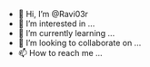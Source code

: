 - 👋 Hi, I’m @Ravi03r
- 👀 I’m interested in ...
- 🌱 I’m currently learning ...
- 💞️ I’m looking to collaborate on ...
- 📫 How to reach me ...

<!---
Ravi03r/Ravi03r is a ✨ special ✨ repository because its `README.md` (this file) appears on your GitHub profile.
You can click the Preview link to take a look at your changes.
--->

